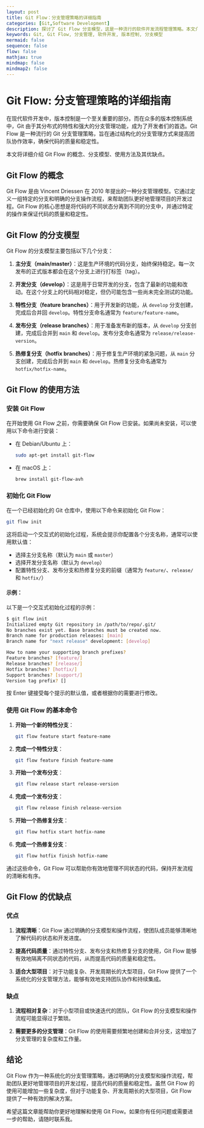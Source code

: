 ```yaml
---
layout: post
title: Git Flow：分支管理策略的详细指南
categories: [Git,Software Development]
description: 探讨了 Git Flow 分支模型，这是一种流行的软件开发流程管理策略。本文介绍了 Git Flow 的基本概念、分支模型、使用方法，以及实施这一策略的优缺点。对于处理复杂项目的团队来说，这篇文章提供了全面的 Git Flow 视角，帮助提高代码质量和开发效率。
keywords: Git, Git Flow, 分支管理, 软件开发, 版本控制, 分支模型
mermaid: false
sequence: false
flow: false
mathjax: true
mindmap: false
mindmap2: false
---
```


# Git Flow: 分支管理策略的详细指南

在现代软件开发中，版本控制是一个至关重要的部分。而在众多的版本控制系统中，Git 由于其分布式的特性和强大的分支管理功能，成为了开发者们的首选。Git Flow 是一种流行的 Git 分支管理策略，旨在通过结构化的分支管理方式来提高团队协作效率，确保代码的质量和稳定性。

本文将详细介绍 Git Flow 的概念、分支模型、使用方法及其优缺点。

## Git Flow 的概念

Git Flow 是由 Vincent Driessen 在 2010 年提出的一种分支管理模型。它通过定义一组特定的分支和明确的分支操作流程，来帮助团队更好地管理项目的开发过程。Git Flow 的核心思想是将代码的不同状态分离到不同的分支中，并通过特定的操作来保证代码的质量和稳定性。

## Git Flow 的分支模型

Git Flow 的分支模型主要包括以下几个分支：

1. **主分支（main/master）**：这是生产环境的代码分支，始终保持稳定。每一次发布的正式版本都会在这个分支上进行打标签（tag）。

2. **开发分支（develop）**：这是用于日常开发的分支，包含了最新的功能和改动。在这个分支上的代码相对稳定，但仍可能包含一些尚未完全测试的功能。

3. **特性分支（feature branches）**：用于开发新的功能，从 `develop` 分支创建，完成后合并回 `develop`。特性分支命名通常为 `feature/feature-name`。

4. **发布分支（release branches）**：用于准备发布新的版本，从 `develop` 分支创建，完成后合并到 `main` 和 `develop`。发布分支命名通常为 `release/release-version`。

5. **热修复分支（hotfix branches）**：用于修复生产环境的紧急问题，从 `main` 分支创建，完成后合并到 `main` 和 `develop`。热修复分支命名通常为 `hotfix/hotfix-name`。

## Git Flow 的使用方法

### 安装 Git Flow

在开始使用 Git Flow 之前，你需要确保 Git Flow 已安装。如果尚未安装，可以使用以下命令进行安装：

- 在 Debian/Ubuntu 上：

  ```bash
  sudo apt-get install git-flow
  ```

- 在 macOS 上：

  ```bash
  brew install git-flow-avh
  ```

### 初始化 Git Flow

在一个已经初始化的 Git 仓库中，使用以下命令来初始化 Git Flow：

```bash
git flow init
```

这将启动一个交互式的初始化过程，系统会提示你配置各个分支名称，通常可以使用默认值：

- 选择主分支名称（默认为 `main` 或 `master`）
- 选择开发分支名称（默认为 `develop`）
- 配置特性分支、发布分支和热修复分支的前缀（通常为 `feature/`、`release/` 和 `hotfix/`）

#### 示例：

以下是一个交互式初始化过程的示例：

```bash
$ git flow init
Initialized empty Git repository in /path/to/repo/.git/
No branches exist yet. Base branches must be created now.
Branch name for production releases: [main] 
Branch name for "next release" development: [develop] 

How to name your supporting branch prefixes?
Feature branches? [feature/] 
Release branches? [release/] 
Hotfix branches? [hotfix/] 
Support branches? [support/] 
Version tag prefix? [] 
```

按 Enter 键接受每个提示的默认值，或者根据你的需要进行修改。

### 使用 Git Flow 的基本命令

1. **开始一个新的特性分支**：

   ```bash
   git flow feature start feature-name
   ```

2. **完成一个特性分支**：

   ```bash
   git flow feature finish feature-name
   ```

3. **开始一个发布分支**：

   ```bash
   git flow release start release-version
   ```

4. **完成一个发布分支**：

   ```bash
   git flow release finish release-version
   ```

5. **开始一个热修复分支**：

   ```bash
   git flow hotfix start hotfix-name
   ```

6. **完成一个热修复分支**：

   ```bash
   git flow hotfix finish hotfix-name
   ```

通过这些命令，Git Flow 可以帮助你有效地管理不同状态的代码，保持开发流程的清晰和有序。

## Git Flow 的优缺点

### 优点

1. **流程清晰**：Git Flow 通过明确的分支模型和操作流程，使团队成员能够清晰地了解代码的状态和开发进度。

2. **提高代码质量**：通过特性分支、发布分支和热修复分支的使用，Git Flow 能够有效地隔离不同状态的代码，从而提高代码的质量和稳定性。

3. **适合大型项目**：对于功能复杂、开发周期长的大型项目，Git Flow 提供了一个系统化的分支管理方法，能够有效地支持团队协作和持续集成。

### 缺点

1. **流程相对复杂**：对于小型项目或快速迭代的团队，Git Flow 的分支模型和操作流程可能显得过于繁琐。

2. **需要更多的分支管理**：Git Flow 的使用需要频繁地创建和合并分支，这增加了分支管理的复杂度和工作量。

## 结论

Git Flow 作为一种系统化的分支管理策略，通过明确的分支模型和操作流程，帮助团队更好地管理项目的开发过程，提高代码的质量和稳定性。虽然 Git Flow 的使用可能增加一些复杂度，但对于功能复杂、开发周期长的大型项目，Git Flow 提供了一种有效的解决方案。

希望这篇文章能帮助你更好地理解和使用 Git Flow。如果你有任何问题或需要进一步的帮助，请随时联系我。

